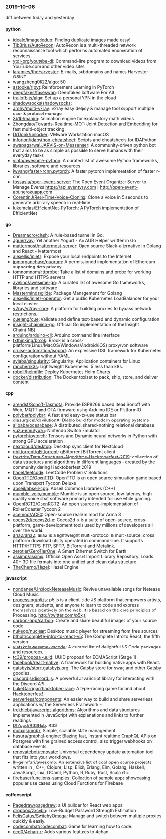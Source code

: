 ### 2019-10-06
diff between today and yesterday

#### python
* [idealo/imagededup](https://github.com/idealo/imagededup):  Finding duplicate images made easy!
* [Tib3rius/AutoRecon](https://github.com/Tib3rius/AutoRecon): AutoRecon is a multi-threaded network reconnaissance tool which performs automated enumeration of services.
* [ytdl-org/youtube-dl](https://github.com/ytdl-org/youtube-dl): Command-line program to download videos from YouTube.com and other video sites
* [laramies/theHarvester](https://github.com/laramies/theHarvester): E-mails, subdomains and names Harvester - OSINT
* [wangzheng0822/algo](https://github.com/wangzheng0822/algo): 50
* [astooke/rlpyt](https://github.com/astooke/rlpyt): Reinforcement Learning in PyTorch
* [deepfakes/faceswap](https://github.com/deepfakes/faceswap): Deepfakes Software For All
* [trailofbits/algo](https://github.com/trailofbits/algo): Set up a personal VPN in the cloud
* [shadowsocks/shadowsocks](https://github.com/shadowsocks/shadowsocks): 
* [Jrohy/multi-v2ray](https://github.com/Jrohy/multi-v2ray): v2ray easy delpoy & manage tool support multiple user & protocol manage
* [3b1b/manim](https://github.com/3b1b/manim): Animation engine for explanatory math videos
* [Zhongdao/Towards-Realtime-MOT](https://github.com/Zhongdao/Towards-Realtime-MOT): Joint Detection and Embedding for fast multi-object tracking
* [DrDonk/unlocker](https://github.com/DrDonk/unlocker): VMware Workstation macOS
* [inforion/idapython-cheatsheet](https://github.com/inforion/idapython-cheatsheet): Scripts and cheatsheets for IDAPython
* [swapagarwal/JARVIS-on-Messenger](https://github.com/swapagarwal/JARVIS-on-Messenger):  A community-driven python bot that aims to be as simple as possible to serve humans with their everyday tasks
* [vinta/awesome-python](https://github.com/vinta/awesome-python): A curated list of awesome Python frameworks, libraries, software and resources
* [jwyang/faster-rcnn.pytorch](https://github.com/jwyang/faster-rcnn.pytorch): A faster pytorch implementation of faster r-cnn
* [fossasia/open-event-server](https://github.com/fossasia/open-event-server): The Open Event Organizer Server to Manage Events https://api.eventyay.com | http://open-event-api.herokuapp.com
* [CorentinJ/Real-Time-Voice-Cloning](https://github.com/CorentinJ/Real-Time-Voice-Cloning): Clone a voice in 5 seconds to generate arbitrary speech in real-time
* [lukemelas/EfficientNet-PyTorch](https://github.com/lukemelas/EfficientNet-PyTorch): A PyTorch implementation of EfficientNet

#### go
* [Dreamacro/clash](https://github.com/Dreamacro/clash): A rule-based tunnel in Go.
* [Jguer/yay](https://github.com/Jguer/yay): Yet another Yogurt - An AUR Helper written in Go
* [mattermost/mattermost-server](https://github.com/mattermost/mattermost-server): Open source Slack-alternative in Golang and React - Mattermost
* [alexellis/inlets](https://github.com/alexellis/inlets): Expose your local endpoints to the Internet
* [jpmorganchase/quorum](https://github.com/jpmorganchase/quorum): A permissioned implementation of Ethereum supporting data privacy
* [tomnomnom/httprobe](https://github.com/tomnomnom/httprobe): Take a list of domains and probe for working HTTP and HTTPS servers
* [avelino/awesome-go](https://github.com/avelino/awesome-go): A curated list of awesome Go frameworks, libraries and software
* [Masterminds/glide](https://github.com/Masterminds/glide): Package Management for Golang
* [alexellis/inlets-operator](https://github.com/alexellis/inlets-operator): Get a public Kubernetes LoadBalancer for your local cluster
* [v2ray/v2ray-core](https://github.com/v2ray/v2ray-core): A platform for building proxies to bypass network restrictions.
* [cuelang/cue](https://github.com/cuelang/cue): Validate and define text-based and dynamic configuration
* [insight-chain/inb-go](https://github.com/insight-chain/inb-go): Official Go implementation of the Insight Chain(INB)
* [arduino/arduino-cli](https://github.com/arduino/arduino-cli): Arduino command line interface
* [txthinking/brook](https://github.com/txthinking/brook): Brook is a cross-platform(Linux/MacOS/Windows/Android/iOS) proxy/vpn software
* [cruise-automation/isopod](https://github.com/cruise-automation/isopod): An expressive DSL framework for Kubernetes configuration without YAML
* [sylabs/singularity](https://github.com/sylabs/singularity): Singularity: Application containers for Linux
* [rancher/k3s](https://github.com/rancher/k3s): Lightweight Kubernetes. 5 less than k8s.
* [roboll/helmfile](https://github.com/roboll/helmfile): Deploy Kubernetes Helm Charts
* [docker/distribution](https://github.com/docker/distribution): The Docker toolset to pack, ship, store, and deliver content

#### cpp
* [arendst/Sonoff-Tasmota](https://github.com/arendst/Sonoff-Tasmota): Provide ESP8266 based itead Sonoff with Web, MQTT and OTA firmware using Arduino IDE or PlatformIO
* [polybar/polybar](https://github.com/polybar/polybar): A fast and easy-to-use status bar
* [diasurgical/devilutionX](https://github.com/diasurgical/devilutionX): Diablo build for modern operating systems
* [alibaba/oceanbase](https://github.com/alibaba/oceanbase): A distributed, shared-nothing relational database
* [yuzu-emu/yuzu](https://github.com/yuzu-emu/yuzu): Nintendo Switch Emulator
* [pytorch/pytorch](https://github.com/pytorch/pytorch): Tensors and Dynamic neural networks in Python with strong GPU acceleration
* [nextcloud/desktop](https://github.com/nextcloud/desktop):  Desktop sync client for Nextcloud
* [qbittorrent/qBittorrent](https://github.com/qbittorrent/qBittorrent): qBittorrent BitTorrent client
* [frextrite/Data-Structures-Algorithms-Hacktoberfest-2K19](https://github.com/frextrite/Data-Structures-Algorithms-Hacktoberfest-2K19): collection of data structures and algorithms in different languages - created by the community during Hacktoberfest 2019
* [haoel/leetcode](https://github.com/haoel/leetcode): LeetCode Problems' Solutions
* [OpenTTD/OpenTTD](https://github.com/OpenTTD/OpenTTD): OpenTTD is an open source simulation game based upon Transport Tycoon Deluxe
* [abseil/abseil-cpp](https://github.com/abseil/abseil-cpp): Abseil Common Libraries (C++)
* [mumble-voip/mumble](https://github.com/mumble-voip/mumble): Mumble is an open source, low-latency, high quality voice chat software primarily intended for use while gaming.
* [OpenRCT2/OpenRCT2](https://github.com/OpenRCT2/OpenRCT2): An open source re-implementation of RollerCoaster Tycoon 2 
* [acemod/ACE3](https://github.com/acemod/ACE3): Open-source realism mod for Arma 3
* [cocos2d/cocos2d-x](https://github.com/cocos2d/cocos2d-x): Cocos2d-x is a suite of open-source, cross-platform, game-development tools used by millions of developers all over the world.
* [aria2/aria2](https://github.com/aria2/aria2): aria2 is a lightweight multi-protocol & multi-source, cross platform download utility operated in command-line. It supports HTTP/HTTPS, FTP, SFTP, BitTorrent and Metalink.
* [zerotier/ZeroTierOne](https://github.com/zerotier/ZeroTierOne): A Smart Ethernet Switch for Earth
* [assimp/assimp](https://github.com/assimp/assimp): Official Open Asset Import Library Repository. Loads 40+ 3D file formats into one unified and clean data structure.
* [TheCherno/Hazel](https://github.com/TheCherno/Hazel): Hazel Engine

#### javascript
* [nondanee/UnblockNeteaseMusic](https://github.com/nondanee/UnblockNeteaseMusic): Revive unavailable songs for Netease Cloud Music
* [processing/p5.js](https://github.com/processing/p5.js): p5.js is a client-side JS platform that empowers artists, designers, students, and anyone to learn to code and express themselves creatively on the web. It is based on the core principles of Processing. http://twitter.com/p5xjs 
* [carbon-app/carbon](https://github.com/carbon-app/carbon):  Create and share beautiful images of your source code
* [nukeop/nuclear](https://github.com/nukeop/nuclear): Desktop music player for streaming from free sources
* [btholt/complete-intro-to-react-v5](https://github.com/btholt/complete-intro-to-react-v5): The Complete Intro to React, the fifth version
* [viatsko/awesome-vscode](https://github.com/viatsko/awesome-vscode):  A curated list of delightful VS Code packages and resources.
* [tc39/proposal-uuid](https://github.com/tc39/proposal-uuid): UUID proposal for ECMAScript (Stage 1)
* [facebook/react-native](https://github.com/facebook/react-native): A framework for building native apps with React.
* [gatsbyjs/store.gatsbyjs.org](https://github.com/gatsbyjs/store.gatsbyjs.org): The Gatsby store for swag and other Gatsby goodies.
* [discordjs/discord.js](https://github.com/discordjs/discord.js): A powerful JavaScript library for interacting with the Discord API
* [LukeGarrigan/hacktober-race](https://github.com/LukeGarrigan/hacktober-race): A type-racing game for and about Hacktoberfest!
* [serverless/components](https://github.com/serverless/components): An easier way to build and share serverless applications w/ the Serverless Framework -
* [trekhleb/javascript-algorithms](https://github.com/trekhleb/javascript-algorithms):  Algorithms and data structures implemented in JavaScript with explanations and links to further readings
* [DIYgod/RSSHub](https://github.com/DIYgod/RSSHub):   RSS
* [mobxjs/mobx](https://github.com/mobxjs/mobx): Simple, scalable state management.
* [hasura/graphql-engine](https://github.com/hasura/graphql-engine): Blazing fast, instant realtime GraphQL APIs on Postgres with fine grained access control, also trigger webhooks on database events.
* [renovatebot/renovate](https://github.com/renovatebot/renovate): Universal dependency update automation tool that fits into your workflows.
* [lk-geimfari/awesomo](https://github.com/lk-geimfari/awesomo): An extensive list of cool open source projects written in , C++, Clojure, Lisp, Elixir, Erlang, Elm, Golang, Haskell, JavaScript, Lua, OCaml, Python, R, Ruby, Rust, Scala etc.
* [firebase/functions-samples](https://github.com/firebase/functions-samples): Collection of sample apps showcasing popular use cases using Cloud Functions for Firebase

#### coffeescript
* [Pagedraw/pagedraw](https://github.com/Pagedraw/pagedraw): a UI builder for React web apps
* [dropbox/zxcvbn](https://github.com/dropbox/zxcvbn): Low-Budget Password Strength Estimation
* [FelisCatus/SwitchyOmega](https://github.com/FelisCatus/SwitchyOmega): Manage and switch between multiple proxies quickly & easily.
* [codecombat/codecombat](https://github.com/codecombat/codecombat): Game for learning how to code.
* [ccd0/4chan-x](https://github.com/ccd0/4chan-x): Adds various features to 4chan.
